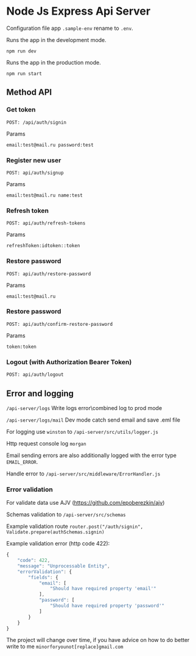 # Node Js Express Api Server

Configuration file app `.sample-env` rename to `.env`.

Runs the app in the development mode.

`npm run dev`

Runs the app in the production mode.

`npm run start`


## Method API

### Get token 

`POST: /api/auth/signin`

Params

`
email:test@mail.ru
password:test
`

### Register new user

`POST: api/auth/signup`

Params

`
email:test@mail.ru
name:test
`

### Refresh token

`POST: api/auth/refresh-tokens`

Params

`
refreshToken:idtoken::token
`

### Restore password

`POST: api/auth/restore-password`

Params

`
email:test@mail.ru
`

### Restore password

`POST: api/auth/confirm-restore-password`

Params

`
token:token
`

### Logout (with Authorization Bearer Token)

`POST: api/auth/logout`

## Error and logging

`/api-server/logs` Write logs error\combined log to prod mode

`/api-server/logs/mail` Dev mode catch send email and save .eml file

For logging use `winston` to `/api-server/src/utils/logger.js`

Http request console log `morgan`

Email sending errors are also additionally logged with the error type `EMAIL_ERROR`.

Handle error to `/api-server/src/middleware/ErrorHandler.js`

### Error validation

For validate data use AJV (https://github.com/epoberezkin/ajv)

Schemas validation to `/api-server/src/schemas`

Example validation route `router.post("/auth/signin", Validate.prepare(authSchemas.signin)`

Example validation error (http code 422): 

```js
{
    "code": 422,
    "message": "Unprocessable Entity",
    "errorValidation": {
        "fields": {
            "email": [
                "Should have required property 'email'"
            ],
            "password": [
                "Should have required property 'password'"
            ]
        }
    }
}
```

The project will change over time, if you have advice on how to do better write to me `minorforyounot[replace]gmail.com`